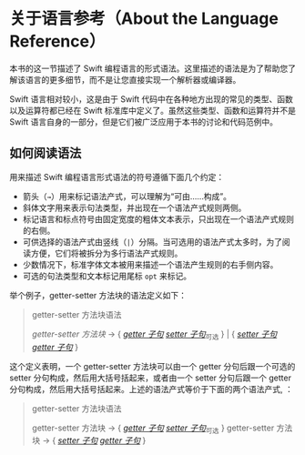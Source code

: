 # 关于语言参考（About the Language Reference）

本书的这一节描述了 Swift 编程语言的形式语法。这里描述的语法是为了帮助您了解该语言的更多细节，而不是让您直接实现一个解析器或编译器。

Swift 语言相对较小，这是由于 Swift 代码中在各种地方出现的常见的类型、函数以及运算符都已经在 Swift 标准库中定义了。虽然这些类型、函数和运算符并不是 Swift 语言自身的一部分，但是它们被广泛应用于本书的讨论和代码范例中。

<a name="how_to_read_the_grammar"></a>
## 如何阅读语法

用来描述 Swift 编程语言形式语法的符号遵循下面几个约定：

-  箭头（`→`）用来标记语法产式，可以理解为“可由……构成”。
-  斜体文字用来表示句法类型，并出现在一个语法产式规则两侧。
-  标记语言和标点符号由固定宽度的粗体文本表示，只出现在一个语法产式规则的右侧。
-  可供选择的语法产式由竖线（`|`）分隔。当可选用的语法产式太多时，为了阅读方便，它们将被拆分为多行语法产式规则。
-  少数情况下，标准字体文本被用来描述一个语法产生规则的右手侧内容。
-  可选的句法类型和文本标记用尾标 `opt` 来标记。

举个例子，getter-setter 方法块的语法定义如下：

> getter-setter 方法块语法
> 
> *getter-setter 方法块* → { [*getter 子句*](05_Declarations.html#getter-clause) [*setter 子句*](05_Declarations.html#setter-clause)<sub>可选</sub> } | { [*setter 子句*](05_Declarations.html#setter-clause) [*getter 子句*](05_Declarations.html#getter-clause) }

这个定义表明，一个 getter-setter 方法块可以由一个 getter 分句后跟一个可选的 setter 分句构成，然后用大括号括起来，或者由一个 setter 分句后跟一个 getter 分句构成，然后用大括号括起来。上述的语法产式等价于下面的两个语法产式, ：

> getter-setter 方法块语法
> 
> getter-setter 方法块 → { [*getter 子句*](05_Declarations.html#getter-clause)  [*setter 子句*](05_Declarations.html#setter-clause)<sub>可选</sub> }
> getter-setter 方法块 → { [*setter 子句*](05_Declarations.html#setter-clause) [*getter 子句*](05_Declarations.html#getter-clause) }
